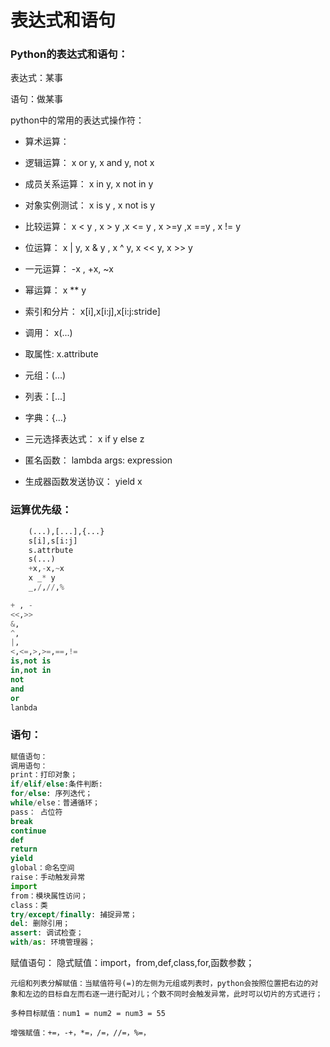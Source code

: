 # 表达式和语句

### Python的表达式和语句：

表达式：某事  

语句：做某事

python中的常用的表达式操作符：

-    算术运算：
-    逻辑运算：
        x or y, x and y, not x
-    成员关系运算：
        x in y, x not in y
-    对象实例测试：
        x is y , x not is y
-    比较运算：
        x &lt; y , x &gt; y ,x &lt;= y , x &gt;=y ,x ==y , x != y
-    位运算：
        x \| y, x & y , x ^ y, x &lt;&lt; y, x &gt;&gt; y
-    一元运算：
        -x , +x, ~x
-    幂运算：
        x \*\* y
-    索引和分片：
        x\[i\],x\[i:j\],x\[i:j:stride\]
-    调用：
        x\(...\)
-    取属性:
        x.attribute
-    元组：\(...\)
-    列表：\[...\]
-    字典：{...}


- 三元选择表达式： 
    x if y else z

- 匿名函数：
    lambda args: expression

- 生成器函数发送协议： yield x


### 运算优先级：
```python
    (...),[...],{...}
    s[i],s[i:j]
    s.attrbute
    s(...)
    +x,-x,~x
    x _* y
    _,/,//,%

```

```python
+ , -
<<,>>
&,
^,
|,
<,<=,>,>=,==,!=
is,not is
in,not in
not
and
or
lanbda
```

### 语句：

```python
赋值语句：
调用语句：
print：打印对象；
if/elif/else:条件判断:
for/else: 序列迭代；
while/else：普通循环；
pass： 占位符
break
continue
def
return
yield
global：命名空间
raise：手动触发异常
import
from：模块属性访问；
class：类
try/except/finally: 捕捉异常；
del: 删除引用；
assert: 调试检查；
with/as: 环境管理器；
```

赋值语句：
    隐式赋值：import，from,def,class,for,函数参数；

```
元组和列表分解赋值：当赋值符号(=)的左侧为元组或列表时，python会按照位置把右边的对象和左边的目标自左而右逐一进行配对儿；个数不同时会触发异常，此时可以切片的方式进行；

多种目标赋值：num1 = num2 = num3 = 55

增强赋值：+=，-+，*=，/=，//=，%=，
```

